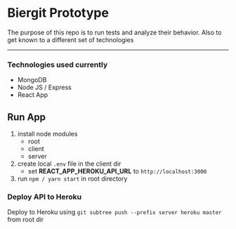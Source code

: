 # Biergit Prototype

The purpose of this repo is to run tests and analyze their behavior. Also to get known to a different set of technologies
___

### Technologies used currently

- MongoDB
- Node JS / Express
- React App

## Run App

1. install node modules
    - root
    - client
    - server
2. create local `.env` file in the client dir
    - set **REACT_APP_HEROKU_API_URL** to `http://localhost:3000`
3. run `npm / yarn start` in root directory

### Deploy API to Heroku

Deploy to Heroku using `git subtree push --prefix server heroku master` from root dir
